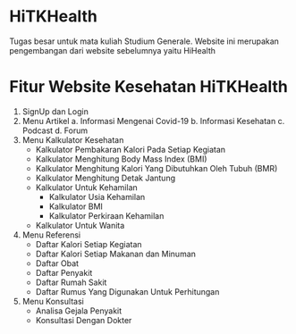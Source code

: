 # HiTKHealth
Tugas besar untuk mata kuliah Studium Generale. Website ini merupakan pengembangan dari website sebelumnya yaitu HiHealth

# Fitur Website Kesehatan HiTKHealth

1. SignUp dan Login
2. Menu Artikel
   a. Informasi Mengenai Covid-19
   b. Informasi Kesehatan
   c. Podcast
   d. Forum
3. Menu Kalkulator Kesehatan
   * Kalkulator Pembakaran Kalori Pada Setiap Kegiatan
   * Kalkulator Menghitung Body Mass Index (BMI)
   * Kalkulator Menghitung Kalori Yang Dibutuhkan Oleh Tubuh (BMR)
   * Kalkulator Menghitung Detak Jantung
   * Kalkulator Untuk Kehamilan
      - Kalkulator Usia Kehamilan
      - Kalkulator BMI
      - Kalkulator Perkiraan Kehamilan
   * Kalkulator Untuk Wanita
4. Menu Referensi
   * Daftar Kalori Setiap Kegiatan
   * Daftar Kalori Setiap Makanan dan Minuman
   * Daftar Obat
   * Daftar Penyakit
   * Daftar Rumah Sakit
   * Daftar Rumus Yang Digunakan Untuk Perhitungan
5. Menu Konsultasi
   * Analisa Gejala Penyakit
   * Konsultasi Dengan Dokter
